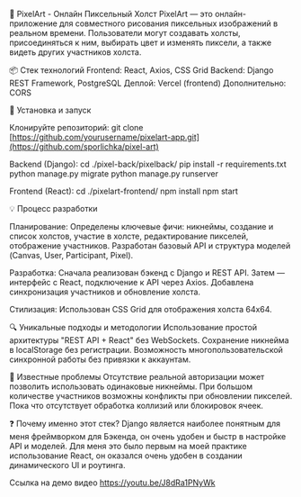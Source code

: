 🎨 PixelArt - Онлайн Пиксельный Холст
PixelArt — это онлайн-приложение для совместного рисования пиксельных изображений в реальном времени. Пользователи могут создавать холсты, присоединяться к ним, выбирать цвет и изменять пиксели, а также видеть других участников холста.

📦 Стек технологий
Frontend: React, Axios, CSS Grid
Backend: Django REST Framework, PostgreSQL
Деплой: Vercel (frontend)
Дополнительно: CORS

🚀 Установка и запуск

Клонируйте репозиторий:
git clone [https://github.com/yourusername/pixelart-app.git](https://github.com/sporlichka/pixel-art)

Backend (Django):
cd ./pixel-back/pixelback/
pip install -r requirements.txt
python manage.py migrate
python manage.py runserver

Frontend (React):
cd ./pixelart-frontend/
npm install
npm start

💡 Процесс разработки

Планирование:
Определены ключевые фичи: никнеймы, создание и список холстов, участие в холсте, редактирование пикселей, отображение участников.
Разработан базовый API и структура моделей (Canvas, User, Participant, Pixel).

Разработка:
Сначала реализован бэкенд с Django и REST API.
Затем — интерфейс с React, подключение к API через Axios.
Добавлена синхронизация участников и обновление холста.

Стилизация:
Использован CSS Grid для отображения холста 64x64.

🔍 Уникальные подходы и методологии
Использование простой архитектуры "REST API + React" без WebSockets.
Сохранение никнейма в localStorage без регистрации.
Возможность многопользовательской синхронной работы без привязки к аккаунтам.

🐞 Известные проблемы
Отсутствие реальной авторизации может позволить использовать одинаковые никнеймы.
При большом количестве участников возможны конфликты при обновлении пикселей.
Пока что отсутствует обработка коллизий или блокировок ячеек.

❓ Почему именно этот стек?
Django является наиболее понятным для меня фреймворком для Бэкенда, он очень удобен и быстр в настройке API и моделей.
Для меня это было первым на моей практике использование React, он оказался очень удобен в создании динамического UI и роутинга.

Ссылка на демо видео
https://youtu.be/J8dRa1PNyWk
